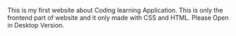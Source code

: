 This is my first website about Coding learning Application. This is only the frontend part of website and it only made with CSS and HTML.
Please Open in Desktop Version.